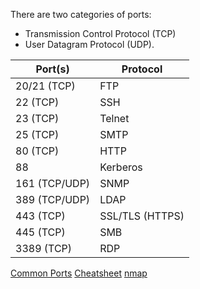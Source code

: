There are two categories of ports:
- Transmission Control Protocol (TCP)
- User Datagram Protocol (UDP).

| Port(s)       	| Protocol        	|
|---------------	|-----------------	|
| 20/21 (TCP)   	| FTP             	|
| 22 (TCP)      	| SSH             	|
| 23 (TCP)      	| Telnet          	|
| 25 (TCP)      	| SMTP            	|
| 80 (TCP)      	| HTTP            	|
| 88             	| Kerberos         	|
| 161 (TCP/UDP) 	| SNMP            	|
| 389 (TCP/UDP) 	| LDAP            	|
| 443 (TCP)     	| SSL/TLS (HTTPS) 	|
| 445 (TCP)     	| SMB             	|
| 3389 (TCP)    	| RDP             	|

[Common Ports](https://web.mit.edu/rhel-doc/4/RH-DOCS/rhel-sg-en-4/ch-ports.html)
[Cheatsheet](https://packetlife.net/media/library/23/common-ports.pdf)
[nmap](https://nullsec.us/top-1-000-tcp-and-udp-ports-nmap-default/)